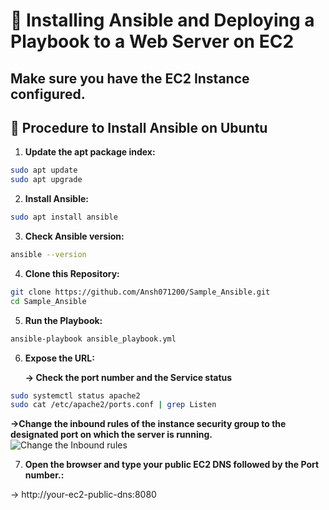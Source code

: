 # 🌟 Installing Ansible and Deploying a Playbook to a Web Server on EC2

## Make sure you have the EC2 Instance configured.

## 🐧 Procedure to Install Ansible on Ubuntu


1. **Update the apt package index:**

``` bash
sudo apt update
sudo apt upgrade
```

2. **Install Ansible:**

``` bash
sudo apt install ansible
```

3. **Check Ansible version:**

``` bash
ansible --version
```

4. **Clone this Repository:**

``` bash
git clone https://github.com/Ansh071200/Sample_Ansible.git
cd Sample_Ansible
```

5. **Run the Playbook:**

``` bash
ansible-playbook ansible_playbook.yml
```

6. **Expose the URL:**

   **-> Check the port number and the Service status**

``` bash
sudo systemctl status apache2
sudo cat /etc/apache2/ports.conf | grep Listen
```
   **->Change the inbound rules of the instance security group to the designated port on which the server is running.**
![Change the Inbound rules]([https://github.com/username/repository/raw/branch/path/to/image.png](https://github.com/Ansh071200/Sample_Ansible/blob/main/image_2024-07-17_192901543.png))
   

7. **Open the browser and type your public EC2 DNS followed by the Port number.:**

-> http://your-ec2-public-dns:8080


